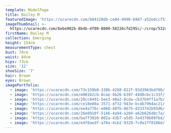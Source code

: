 ```yaml
---
template: ModelPage
title: Bailey M
featuredImage: 'https://ucarecdn.com/b84120db-ce04-4990-b987-a52edccf51c3/'
imageThumbnail: >-
  https://ucarecdn.com/6ebe902b-8b4b-4f09-8800-58226cfd295c/-/crop/532x804/35,0/-/preview/
firstName: Bailey M
collection: Emerging
height: 154cm
measurementType: chest
bust: 78cm
waist: 84cm
hips: 73cm
size: '12'
shoeSize: '7'
hair: Brown
eyes: Brown
imagePortfolio:
  - image: 'https://ucarecdn.com/73c159b0-330b-4260-812f-93d3963bd780/'
  - image: 'https://ucarecdn.com/e001b2cb-8cae-4b26-b397-44d8cbc1c33f/'
  - image: 'https://ucarecdn.com/20cc6491-5ee3-40a2-8cda-cb37b9ff1a7b/'
  - image: 'https://ucarecdn.com/ce18e80a-3571-4f32-943e-bc4b7994ac21/'
  - image: 'https://ucarecdn.com/ee4a776c-e060-48fb-8675-d333742b93d6/'
  - image: 'https://ucarecdn.com/26e8910f-5146-4a94-a204-a62b626d8c7a/'
  - image: 'https://ucarecdn.com/baff3920-002a-43b7-a5d5-7e4370b09fbd/'
  - image: 'https://ucarecdn.com/e4f0aedf-a70a-4cb2-9329-7c0a17f8186d/'
---
```


